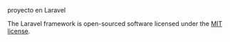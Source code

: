
proyecto en Laravel



The Laravel framework is open-sourced software licensed under the [MIT license](http://opensource.org/licenses/MIT).
